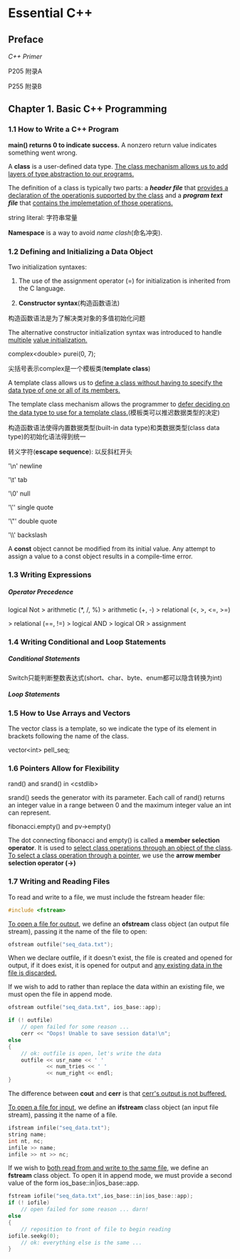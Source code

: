 # Essential C++

## Preface

*C++ Primer*

P205 附录A

P255 附录B

## Chapter 1. Basic C++ Programming

### 1.1 How to Write a C++ Program

**main() returns 0 to indicate success.** A nonzero return value indicates something went wrong.

A **class** is a user-defined data type. <u>The class mechanism allows us to add layers of type abstraction to our programs.</u>

The definition of a class is typically two parts: a ***header file*** that <u>provides a declaration of the operationis supported by the class</u> and a ***program text file*** that <u>contains the implemetation of those operations.</u>

string literal: 字符串常量

**Namespace** is a way to avoid *name clash*(命名冲突).

### 1.2 Defining and Initializing a Data Object

Two initialization syntaxes:

1) The use of the assignment operator (=) for initialization is inherited from the C language.

2) **Constructor syntax**(构造函数语法)

构造函数语法是为了解决类对象的多值初始化问题

The alternative constructor initialization syntax was introduced to handle <u>multiple</u>
<u>value initialization.</u>

complex\<double> purei(0, 7);

尖括号表示complex是一个模板类(**template class**)

A template class allows us to <u>define a class without having to specify the data type of one or all of its members.</u>

The template class mechanism allows the programmer to <u>defer deciding on the data type to use for a template class.</u>(模板类可以推迟数据类型的决定)

构造函数语法使得内置数据类型(built-in data type)和类数据类型(class data type)的初始化语法得到统一

转义字符(**escape sequence**):	以反斜杠开头

'\n'	newline

'\t'	tab

'\0'	null

'\\''	single quote

'\\"'	double quote

'\\\\'	backslash

A **const** object cannot be modified from its initial value. Any attempt to assign a value to a const object results in a compile-time error.

### 1.3 Writing Expressions

##### Operator Precedence

logical Not > arithmetic (*, /, %) > arithmetic (+, -) > relational (<, >, <=, >=) 

\> relational (==, !=) > logical AND > logical OR > assignment

### 1.4 Writing Conditional and Loop Statements

##### Conditional Statements

Switch只能判断整数表达式(short、char、byte、enum都可以隐含转换为int)

##### Loop Statements

### 1.5 How to Use Arrays and Vectors

The vector class is a template, so we indicate the type of its element in brackets following the name of the class.

vector\<int> pell_seq;

### 1.6 Pointers Allow for Flexibility

rand() and srand()	in \<cstdlib>

srand() seeds the generator with its parameter. Each call of rand() returns an integer value in a range between 0 and the maximum integer value an int can represent.

fibonacci.empty() and pv->empty()

The dot connecting fibonacci and empty() is called a **member selection operator**. It is used to <u>select class operations through an object of the class</u>. <u>To select a class operation through a pointer</u>, we use the **arrow member selection operator (->)**

### 1.7 Writing and Reading Files

To read and write to a file, we must include the fstream header file:

```c++
#include <fstream>
```

<u>To open a file for output</u>, we define an **ofstream**  class object (an output file stream), passing it the name of the file to open:

```C++
ofstream outfile("seq_data.txt");
```

When we declare outfile, if it doesn't exist, the file is created and opened for output, if it
does exist, it is opened for output and <u>any existing data in the file is discarded.</u>

If we wish to add to rather than replace the data within an existing file, we must open the file in append mode.

```C++
ofstream outfile("seq_data.txt", ios_base::app);

if (! outfile)
	// open failed for some reason ...
	cerr << "Oops! Unable to save session data!\n";
else
{
	// ok: outfile is open, let's write the data
	outfile << usr_name << ' '
			<< num_tries << ' '
			<< num_right << endl;
}
```

The difference between **cout** and **cerr** is that <u>cerr's output is not buffered.</u>

<u>To open a file for input</u>, we define an **ifstream** class object (an input file stream), passing it the name of a file.

```c++
ifstream infile("seq_data.txt");
string name;
int nt, nc;
infile >> name;
infile >> nt >> nc;
```

If we wish to <u>both read from and write to the same file</u>, we define an **fstream** class object. To open it in append mode, we must provide a second value of the form ios_base::in|ios_base::app.

```c++
fstream iofile("seq_data.txt",ios_base::in|ios_base::app);
if (! iofile)
	// open failed for some reason ... darn!
else
{
	// reposition to front of file to begin reading
iofile.seekg(0);
	// ok: everything else is the same ...
}
```